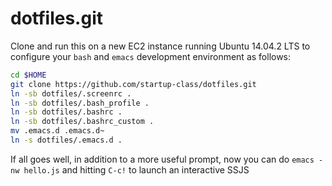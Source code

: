 dotfiles.git
============
Clone and run this on a new EC2 instance running Ubuntu 14.04.2 LTS to
configure your `bash` and `emacs` development environment as follows:

```sh
cd $HOME
git clone https://github.com/startup-class/dotfiles.git
ln -sb dotfiles/.screenrc .
ln -sb dotfiles/.bash_profile .
ln -sb dotfiles/.bashrc .
ln -sb dotfiles/.bashrc_custom .
mv .emacs.d .emacs.d~
ln -s dotfiles/.emacs.d .
```

 If all goes well, in addition to a more useful prompt, now you can
do `emacs -nw hello.js` and hitting `C-c!` to launch an interactive SSJS
